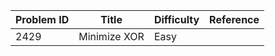 | Problem ID | Title | Difficulty | Reference
| --- | --- | --- | ---
| 2429 | Minimize XOR | Easy | 
